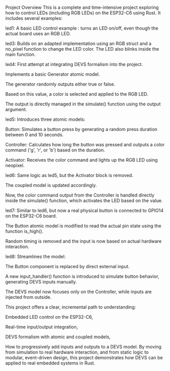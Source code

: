Project Overview
This is a complete and time-intensive project exploring how to control LEDs (including RGB LEDs) on the ESP32-C6 using Rust. It includes several examples:

led1: A basic LED control example : turns an LED on/off, even though the actual board uses an RGB LED.


led3: Builds on an adapted implementation using an RGB struct and a no_pixel function to change the LED color. The LED also blinks inside the main function.


led4: First attempt at integrating DEVS formalism into the project.

Implements a basic Generator atomic model.

The generator randomly outputs either true or false.

Based on this value, a color is selected and applied to the RGB LED.

The output is directly managed in the simulate() function using the output argument.


led5: Introduces three atomic models:

Button: Simulates a button press by generating a random press duration between 0 and 10 seconds.

Controller: Calculates how long the button was pressed and outputs a color command ('g', 'r', or 'b') based on the duration.

Activator: Receives the color command and lights up the RGB LED using neopixel.


led6: Same logic as led5, but the Activator block is removed.

The coupled model is updated accordingly.

Now, the color command output from the Controller is handled directly inside the simulate() function, which activates the LED based on the value.


led7: Similar to led6, but now a real physical button is connected to GPIO14 on the ESP32-C6 board.

The Button atomic model is modified to read the actual pin state using the function is_high().

Random timing is removed and the input is now based on actual hardware interaction.


led8: Streamlines the model:

The Button component is replaced by direct external input.

A new input_handler() function is introduced to simulate button behavior, generating DEVS inputs manually.

The DEVS model now focuses only on the Controller, while inputs are injected from outside.



This project offers a clear, incremental path to understanding:

Embedded LED control on the ESP32-C6,

Real-time input/output integration,

DEVS formalism with atomic and coupled models,

How to progressively add inputs and outputs to a DEVS model.
By moving from simulation to real hardware interaction, and from static logic to modular, event-driven design, this project demonstrates how DEVS can be applied to real embedded systems in Rust.
